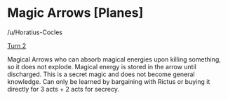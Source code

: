# Magic Arrows [Planes]

/u/Horatius-Cocles 

[Turn 2](https://old.reddit.com/r/GodhoodWB/comments/fpv868/endless_pantheon_turn_2/flnbg3y/)

Magical Arrows who can absorb magical energies upon killing something, so it does not explode. Magical energy is stored in the arrow until discharged. This is a secret magic and does not become general knowledge. Can only be learned by bargaining with Rictus or buying it directly for 3 acts + 2 acts for secrecy.

